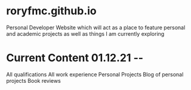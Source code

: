 # roryfmc.github.io
Personal Developer Website which will act as a place to feature personal and academic projects as well as things I am currently exploring

# Current Content 01.12.21 --
All qualifications
All work experience
Personal Projects
Blog of personal projects
Book reviews
